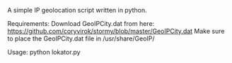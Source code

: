 A simple IP geolocation script written in python.

Requirements:
Download GeoIPCity.dat from here: https://github.com/coryvirok/stormy/blob/master/GeoIPCity.dat
Make sure to place the GeoIPCity.dat file in /usr/share/GeoIP/

Usage:
python lokator.py
